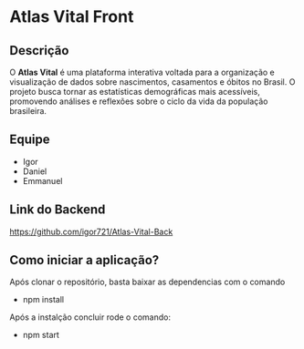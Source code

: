 # Atlas Vital Front

## Descrição
O **Atlas Vital** é uma plataforma interativa voltada para a organização e visualização de dados sobre nascimentos, casamentos e óbitos no Brasil. O projeto busca tornar as estatísticas demográficas mais acessíveis, promovendo análises e reflexões sobre o ciclo da vida da população brasileira.

## Equipe
- Igor
- Daniel
- Emmanuel

## Link do Backend
https://github.com/igor721/Atlas-Vital-Back

## Como iniciar a aplicação?

Após clonar o repositório, basta baixar as dependencias com o comando

  - npm install

Após a instalção concluir rode o comando:

  - npm start
